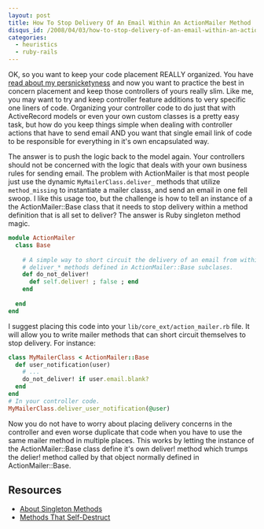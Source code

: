 ```yaml
--- 
layout: post
title: How To Stop Delivery Of An Email Within An ActionMailer Method
disqus_id: /2008/04/03/how-to-stop-delivery-of-an-email-within-an-actionmailer-method/
categories: 
  - heuristics
  - ruby-rails
---
```



<p>
  OK, so you want to keep your code placement REALLY organized. You have <a href="/2008/03/26/don-t-be-a-plinko-programmer/">read about my persnicketyness</a> and now you want to practice the best in concern placement and keep those controllers of yours really slim. Like me, you may want to try and keep controller feature additions to very specific one liners of code. Organizing your controller code to do just that with ActiveRecord models or even your own custom classes is a pretty easy task, but how do you keep things simple when dealing with controller actions that have to send email AND you want that single email link of code to be responsible for everything in it's own encapsulated way.
</p>

<p>
  The answer is to push the logic back to the model again. Your controllers should not be concerned with the logic that deals with your own business rules for sending email. The problem with ActionMailer is that most people just use the dynamic <code>MyMailerClass.deliver_</code> methods that utilize <code>method_missing</code> to instantiate a mailer classs, and send an email in one fell swoop. I like this usage too, but the challenge is how to tell an instance of a the ActionMailer::Base class that it needs to stop delivery within a method definition that is all set to deliver? The answer is Ruby singleton method magic.
</p> 

~~~ruby
module ActionMailer
  class Base
    
    # A simple way to short circuit the delivery of an email from within
    # deliver_* methods defined in ActionMailer::Base subclases.
    def do_not_deliver!
      def self.deliver! ; false ; end
    end
    
  end
end
~~~

<p>
  I suggest placing this code into your <code>lib/core_ext/action_mailer.rb</code> file. It will allow you to write mailer methods that can short circuit themselves to stop delivery. For instance:
</p>

~~~ruby
class MyMailerClass < ActionMailer::Base
  def user_notification(user)
    # ... 
    do_not_deliver! if user.email.blank?
  end
end
# In your controller code.
MyMailerClass.deliver_user_notification(@user)
~~~

<p>
  Now you do not have to worry about placing delivery concerns in the controller and even worse duplicate that code when you have to use the same mailer method in multiple places. This works by letting the instance of the ActionMailer::Base class define it's own deliver! method which trumps the delier! method called by that object normally defined in ActionMailer::Base.
</p>


<h2>Resources</h2>

<ul>
  <li><a href="http://www.ruby-doc.org/docs/UsersGuide/rg/singletonmethods.html">About Singleton Methods</a></li>
  <li><a href="http://redhanded.hobix.com/inspect/methodsThatSelfDestruct.html">Methods That Self-Destruct</a></li>
</ul>



